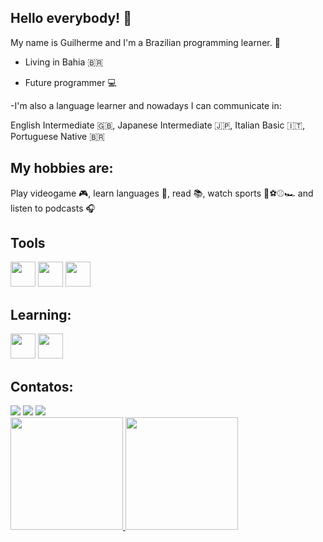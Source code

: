 ## Hello everybody! 👋

My name is Guilherme and I'm a Brazilian programming learner. 📖

- Living in Bahia 🇧🇷

- Future programmer 💻

-I'm also a language learner and nowadays I can communicate in:

English Intermediate 🇬🇧, Japanese Intermediate 🇯🇵, Italian Basic 🇮🇹, Portuguese Native 🇧🇷

## My hobbies are:
Play videogame 🎮, learn languages 👅, read 📚, watch sports 🏈⚽⚾🏎️ and listen to podcasts 🎧

## Tools

<img loading= "lazy" src="https://cdn.jsdelivr.net/gh/devicons/devicon@latest/icons/git/git-original-wordmark.svg" width= "40" height= "40" />  <img loading= "lazy" src="https://cdn.jsdelivr.net/gh/devicons/devicon@latest/icons/github/github-original.svg" width= "40" height= "40" /> <img loading= "lazy" src="https://cdn.jsdelivr.net/gh/devicons/devicon@latest/icons/vscode/vscode-original.svg" width= "40" height= "40" />
          
## Learning:

<img loading= "lazy" src="https://cdn.jsdelivr.net/gh/devicons/devicon@latest/icons/javascript/javascript-original.svg" width= "40" height="40" /> <img loading= "lazy" src="https://cdn.jsdelivr.net/gh/devicons/devicon@latest/icons/python/python-original.svg" width= "40" height= "40" />
          
          
## Contatos:

<div>
<a href="https://www.instagram.com/guilherme220voltz/" target="_blank"><img loading="lazy" src="https://img.shields.io/badge/-Instagram-%23E4405F?style=for-the-badge&logo=instagram&logoColor=white" target="_blank"></a>
<a href = "guilherme10oliveira14@gmail.com"><img loading="lazy" src="https://img.shields.io/badge/Gmail-D14836?style=for-the-badge&logo=gmail&logoColor=white" target="_blank"></a>
<a href="www.linkedin.com/in/guilherme-oliveira-765a51226" target="_blank"><img loading="lazy" src="https://img.shields.io/badge/-LinkedIn-%230077B5?style=for-the-badge&logo=linkedin&logoColor=white" target="_blank"></a>   
</div>        


<div>
<a href="https://github.com/GuilhermeOliveira2210">
<img loading="lazy" height="180em" src="https://github-readme-stats.vercel.app/api/top-langs/?username=GuilhermeOliveira2210&layout=compact&langs_count=7&theme=dracula"/>
<img loading="lazy" height="180em" src="https://github-readme-stats.vercel.app/api?username=GuilhermeOliveira2210&show_icons=true&theme=dracula&include_all_commits=true&count_private=true"/>
</div>

